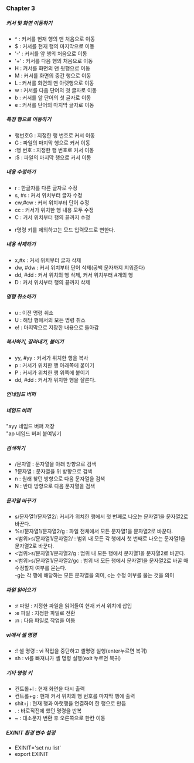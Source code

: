 ### Chapter 3 ###
  
##### 커서 및 화면 이동하기 #####  
* ^ : 커서를 현재 행의 맨 처음으로 이동  
* $ : 커서를 현재 행의 마지막으로 이동  
* '-' : 커서를 앞 행의 처음으로 이동  
* '+' : 커서를 다음 행의 처음으로 이동  
* H : 커서를 화면의 맨 윗행으로 이동  
* M : 커서를 화면의 중간 행으로 이동  
* L : 커서를 화면의 맨 아랫행으로 이동  
* w : 커서를 다음 단어의 첫 글자로 이동  
* b : 커서를 앞 단어의 첫 글자로 이동  
* e : 커서를 단어의 마지막 글자로 이동  
  
##### 특정 행으로 이동하기 #####  
* 행번호G : 지정한 행 번호로 커서 이동  
* G : 파일의 마지막 행으로 커서 이동  
* :행 번호 : 지정한 행 번호로 커서 이동  
* :$ : 파일의 마지막 행으로 커서 이동  
  
##### 내용 수정하기 #####  
* r : 한글자를 다른 글자로 수정  
* s, #s : 커서 위치부터 글자 수정  
* cw,#cw : 커서 위치부터 단어 수정  
* cc : 커서가 위치한 행 내용 모두 수정  
* C : 커서 위치부터 행의 끝까지 수정  
- r명령 키를 제외하고는 모드 입력모드로 변한다.  
  
##### 내용 삭제하기 #####  
* x,#x : 커서 위치부터 글자 삭제  
* dw, #dw : 커서 위치부터 단어 삭제(공백 문자까지 지워준다)  
* dd, #dd : 커서 위치의 행 삭제, 커서 위치부터 #개의 행   
* D : 커서 위치부터 행의 끝까지 삭제  
  
##### 명령 취소하기 #####
* u : 이전 명령 취소  
* U : 해당 행에서의 모든 명령 취소  
* e! : 마지막으로 저장한 내용으로 돌아감  
  
##### 복사하기, 잘라내기, 붙이기 #####
* yy, #yy : 커서가 위치한 행을 복사  
* p : 커서가 위치한 행 아래쪽에 붙이기  
* P : 커서가 위치한 행 위쪽에 붙이기  
* dd, #dd : 커서가 위치한 행을 잘른다.  
  
##### 언네임드 버퍼 #####  
  
##### 네임드 버퍼 #####  
"ayy 네임드 버퍼 저장  
"ap 네임드 버퍼 붙여넣기  
  
##### 검색하기 #####
* /문자열 : 문자열을 아래 방향으로 검색  
* ?문자열 : 문자열을 위 방향으로 검색  
* n : 원래 찾던 방향으로 다음 문자열을 검색  
* N : 반대 방향으로 다음 문자열을 검색  
  
##### 문자열 바꾸기 #####  
* s/문자열1/문자열2/: 커서가 위치한 행에서 첫 번째로 나오는 문자열1을 문자열2로 바꾼다.  
* %s/문자열1/문자열2/g : 파일 전체에서 모든 문자열1을 문자열2로 바꾼다.  
* <범위>s/문자열1/문자열2/ : 범위 내 모든 각 행에서 첫 번째로 나오는 문자열1을 문자열2로 바꾼다.  
* <범위>s/문자열1/문자열2/g : 범위 내 모든 행에서 문자열1을 문자열2로 바꾼다.  
* <범위>s/문자열1/문자열2/gc : 범위 내 모든 행에서 문자열1을 문자열2로 바꿀 때 수정할지 여부를 묻는다.  
-g는 각 행에 해당하는 모든 문자열을 의미, c는 수정 여부를 물는 것을 의미  
  
##### 파읽 읽어오기 #####
* :r 파일 : 지정한 파일을 읽어들여 현재 커서 위치에 삽입  
* :e 파일 : 지정한 파일로 전환  
* :n : 다음 파일로 작업을 이동  
  
##### vi에서 셸 명령 #####  
* :! 셸 명령 : vi 작업을 중단하고 셸명령 실행(enter누르면 복귀)  
* sh : vi를 빠져나가 셸 명령 실행(exit 누르면 복귀)  
  
##### 기타 명령 키 #####
* 컨트롤+l : 현재 화면을 다시 출력  
* 컨트롤+g : 현재 커서 위치의 행 번호를 마지막 행에 출력  
* shit+j : 현재 행과 아랫행을 연결하여 한 행으로 만듬  
* . : 바로직전에 했던 명령을 반복  
* ~ : 대소문자 변환 후 오른쪽으로 한칸 이동
  
##### EXINIT 환경 변수 설정 #####  
* EXINIT='set nu list'  
* export EXINIT


